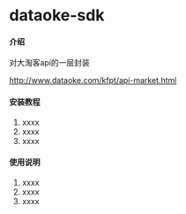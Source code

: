 # dataoke-sdk

#### 介绍

对大淘客api的一层封装

http://www.dataoke.com/kfpt/api-market.html

#### 安装教程

1.  xxxx
2.  xxxx
3.  xxxx

#### 使用说明

1.  xxxx
2.  xxxx
3.  xxxx
